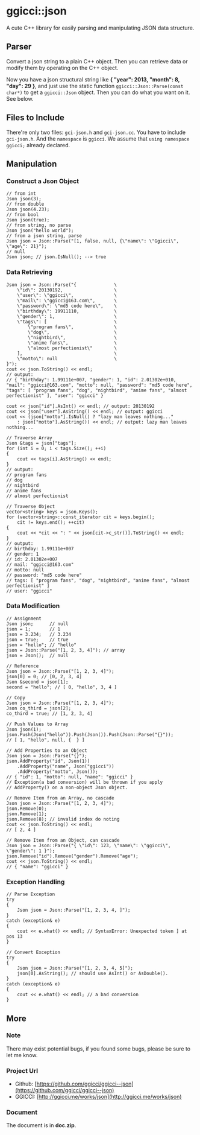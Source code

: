 ggicci::json
============

A cute C++ library for easily parsing and manipulating JSON data structure.

Parser
------
Convert a json string to a plain C++ object. Then you can retrieve data or modify them by operating on the C++ object.

Now you have a json structural string like **{ "year": 2013, "month": 8, "day": 29 }**, and just use
the static function `ggicci::Json::Parse(const char*)` to get a `ggicci::Json` object. Then you can do what you want on it. See below.

Files to Include
----------------
There're only two files: `gci-json.h` and `gci-json.cc`. You have to include `gci-json.h`. And the
`namespace` is `ggicci`. We assume that `using namespace ggicci;` already declared.


Manipulation
------------
### Construct a Json Object

	// from int
	Json json(3);
	// from double
	Json json(4.23);
	// from bool
	Json json(true);
	// from string, no parse
	Json json("hello world");
	// from a json string, parse
	Json json = Json::Parse("[1, false, null, {\"name\": \"Ggicci\", \"age\": 21}");
	// null
	Json json; // json.IsNull(); --> true

### Data Retrieving

	Json json = Json::Parse("{				\
		\"id\": 20130192,					\
		\"user\": \"ggicci\",				\
		\"mail\": \"ggicci@163.com\",		\
		\"password\": \"md5 code here\",	\
		\"birthday\": 19911110,				\
		\"gender\": 1, 						\
		\"tags\": [							\
			\"program fans\",				\
			\"dog\",						\
			\"nightbird\",					\
			\"anime fans\",					\
			\"almost perfectionist\"		\
		],									\
		\"motto\": null						\
	}");
	cout << json.ToString() << endl;
	// output: 
	// { "birthday": 1.99111e+007, "gender": 1, "id": 2.01302e+010, "mail": "ggicci@163.com", "motto": null, "password": "md5 code here", "tags": [ "program fans", "dog", "nightbird", "anime fans", "almost perfectionist" ], "user": "ggicci" }

	cout << json["id"].AsInt() << endl; // output: 20130192
	cout << json["user"].AsString() << endl; // output: ggicci
	cout << (json["motto"].IsNull() ? "lazy man leaves nothing..."
		: json["motto"].AsString()) << endl; // output: lazy man leaves nothing...

	// Traverse Array
	Json &tags = json["tags"];
	for (int i = 0; i < tags.Size(); ++i)
	{
		cout << tags[i].AsString() << endl;
	}
	// output:
	// program fans
	// dog
	// nightbird
	// anime fans
	// almost perfectionist

	// Traverse Object
	vector<string> keys = json.Keys();
	for (vector<string>::const_iterator cit = keys.begin();
		cit != keys.end(); ++cit)
	{
		cout << *cit << ": " << json[cit->c_str()].ToString() << endl;
	}
	// output:
	// birthday: 1.99111e+007
	// gender: 1
	// id: 2.01302e+007
	// mail: "ggicci@163.com"
	// motto: null
	// password: "md5 code here"
	// tags: [ "program fans", "dog", "nightbird", "anime fans", "almost perfectionist" ]
	// user: "ggicci"
	
### Data Modification

	// Assignment
	Json json;		// null
	json = 1;		// 1
	json = 3.234;	// 3.234
	json = true;	// true
	json = "hello";	// "hello"
	json = Json::Parse("[1, 2, 3, 4]"); // array
	json = Json();	// null

	// Reference
	Json json = Json::Parse("[1, 2, 3, 4]");
	json[0] = 0; // [0, 2, 3, 4]
	Json &second = json[1];
	second = "hello"; // [ 0, "hello", 3, 4 ]

	// Copy
	Json json = Json::Parse("[1, 2, 3, 4]");
	Json co_third = json[2];
	co_third = true; // [1, 2, 3, 4]

	// Push Values to Array
	Json json(1);
	json.Push(Json("hello")).Push(Json()).Push(Json::Parse("{}"));
	// [ 1, "hello", null, {  } ]

	// Add Properties to an Object
	Json json = Json::Parse("{}");
	json.AddProperty("id", Json(1))
		.AddProperty("name", Json("ggicci"))
		.AddProperty("motto", Json());
	// { "id": 1, "motto": null, "name": "ggicci" }
	// Exception(a bad conversion) will be thrown if you apply
	// AddProperty() on a non-object Json object.

	// Remove Item from an Array, no cascade
	Json json = Json::Parse("[1, 2, 3, 4]");
	json.Remove(0);
	json.Remove(1);
	json.Remove(8); // invalid index do noting
	cout << json.ToString() << endl;
	// [ 2, 4 ]

	// Remove Item from an Object, can cascade
	Json json = Json::Parse("{ \"id\": 123, \"name\": \"ggicci\", \"gender\": 1 }");
	json.Remove("id").Remove("gender").Remove("age");
	cout << json.ToString() << endl;
	// { "name": "ggicci" }

### Exception Handling
	
	// Parse Exception
	try
	{
		Json json = Json::Parse("[1, 2, 3, 4, ]");
	}
	catch (exception& e)
	{
		cout << e.what() << endl; // SyntaxError: Unexpected token ] at pos 13
	}

	// Convert Exception
	try
	{
		Json json = Json::Parse("[1, 2, 3, 4, 5]");
		json[0].AsString(); // should use AsInt() or AsDouble().
	}
	catch (exception& e)
	{
		cout << e.what() << endl; // a bad conversion
	}	

More
----
### Note
There may exist potential bugs, if you found some bugs, please be sure to let me know.

### Project Url
- Github: [https://github.com/ggicci/ggicci--json](https://github.com/ggicci/ggicci--json)
- GGICCI: [http://ggicci.me/works/json](http://ggicci.me/works/json)

### Document
The document is in **doc.zip**.